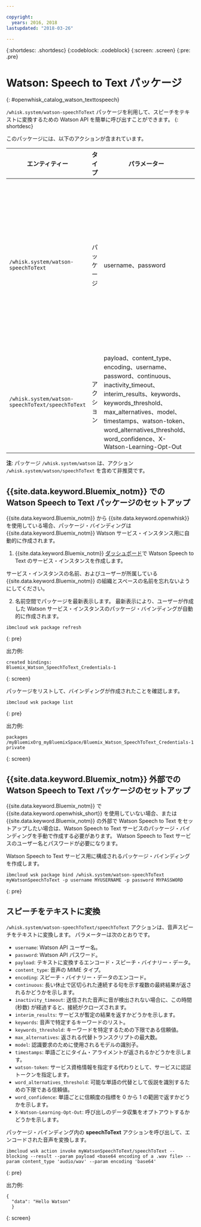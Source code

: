 ```yaml
---

copyright:
  years: 2016, 2018
lastupdated: "2018-03-26"

---
```


{:shortdesc: .shortdesc}
{:codeblock: .codeblock}
{:screen: .screen}
{:pre: .pre}

# Watson: Speech to Text パッケージ
{: #openwhisk_catalog_watson_texttospeech}

`/whisk.system/watson-speechToText` パッケージを利用して、スピーチをテキストに変換するための Watson API を簡単に呼び出すことができます。
{: shortdesc}

このパッケージには、以下のアクションが含まれています。

| エンティティー | タイプ | パラメーター | 説明 |
| --- | --- | --- | --- |
| `/whisk.system/watson-speechToText` | パッケージ | username、password | スピーチをテキストに変換するパッケージ |
| `/whisk.system/watson-speechToText/speechToText` | アクション | payload、content_type、encoding、username、password、continuous、inactivity_timeout、interim_results、keywords、keywords_threshold、max_alternatives、model、timestamps、watson-token、word_alternatives_threshold、word_confidence、X-Watson-Learning-Opt-Out | 音声のテキストへの変換 |

**注**: パッケージ `/whisk.system/watson` は、アクション `/whisk.system/watson/speechToText` を含めて非推奨です。

## {{site.data.keyword.Bluemix_notm}} での Watson Speech to Text パッケージのセットアップ

{{site.data.keyword.Bluemix_notm}} から {{site.data.keyword.openwhisk}} を使用している場合、パッケージ・バインディングは {{site.data.keyword.Bluemix_notm}} Watson サービス・インスタンス用に自動的に作成されます。

1. {{site.data.keyword.Bluemix_notm}} [ダッシュボード](http://console.ng.Bluemix.net)で Watson Speech to Text のサービス・インスタンスを作成します。

  サービス・インスタンスの名前、およびユーザーが所属している {{site.data.keyword.Bluemix_notm}} の組織とスペースの名前を忘れないようにしてください。

2. 名前空間でパッケージを最新表示します。 最新表示により、ユーザーが作成した Watson サービス・インスタンスのパッケージ・バインディングが自動的に作成されます。
  ```
  ibmcloud wsk package refresh
  ```
  {: pre}

  出力例:
  ```
  created bindings:
  Bluemix_Watson_SpeechToText_Credentials-1
  ```
  {: screen}

  パッケージをリストして、バインディングが作成されたことを確認します。
  ```
  ibmcloud wsk package list
  ```
  {: pre}

  出力例:
  ```
  packages
  /myBluemixOrg_myBluemixSpace/Bluemix_Watson_SpeechToText_Credentials-1 private
  ```
  {: screen}

## {{site.data.keyword.Bluemix_notm}} 外部での Watson Speech to Text パッケージのセットアップ

{{site.data.keyword.Bluemix_notm}} で {{site.data.keyword.openwhisk_short}} を使用していない場合、または {{site.data.keyword.Bluemix_notm}} の外部で Watson Speech to Text をセットアップしたい場合は、Watson Speech to Text サービスのパッケージ・バインディングを手動で作成する必要があります。 Watson Speech to Text サービスのユーザー名とパスワードが必要になります。

Watson Speech to Text サービス用に構成されるパッケージ・バインディングを作成します。
```
ibmcloud wsk package bind /whisk.system/watson-speechToText myWatsonSpeechToText -p username MYUSERNAME -p password MYPASSWORD
```
{: pre}

## スピーチをテキストに変換

`/whisk.system/watson-speechToText/speechToText` アクションは、音声スピーチをテキストに変換します。 パラメーターは次のとおりです。

- `username`: Watson API ユーザー名。
- `password`: Watson API パスワード。
- `payload`: テキストに変換するエンコード・スピーチ・バイナリー・データ。
- `content_type`: 音声の MIME タイプ。
- `encoding`: スピーチ・バイナリー・データのエンコード。
- `continuous`: 長い休止で区切られた連続する句を示す複数の最終結果が返されるかどうかを示します。
- `inactivity_timeout`: 送信された音声に音が検出されない場合に、この時間 (秒数) が経過すると、接続がクローズされます。
- `interim_results`: サービスが暫定の結果を返すかどうかを示します。
- `keywords`: 音声で特定するキーワードのリスト。
- `keywords_threshold`: キーワードを特定するための下限である信頼値。
- `max_alternatives`: 返される代替トランスクリプトの最大数。
- `model`: 認識要求のために使用されるモデルの識別子。
- `timestamps`: 単語ごとにタイム・アライメントが返されるかどうかを示します。
- `watson-token`: サービス資格情報を指定する代わりとして、サービスに認証トークンを指定します。
- `word_alternatives_threshold`: 可能な単語の代替として仮説を識別するための下限である信頼値。
- `word_confidence`: 単語ごとに信頼度の指標を 0 から 1 の範囲で返すかどうかを示します。
- `X-Watson-Learning-Opt-Out`: 呼び出しのデータ収集をオプトアウトするかどうかを示します。

パッケージ・バインディング内の **speechToText** アクションを呼び出して、エンコードされた音声を変換します。
```
ibmcloud wsk action invoke myWatsonSpeechToText/speechToText --blocking --result --param payload <base64 encoding of a .wav file> --param content_type 'audio/wav' --param encoding 'base64'
```
{: pre}

出力例:
```
{
  "data": "Hello Watson"
  }
```
{: screen}
